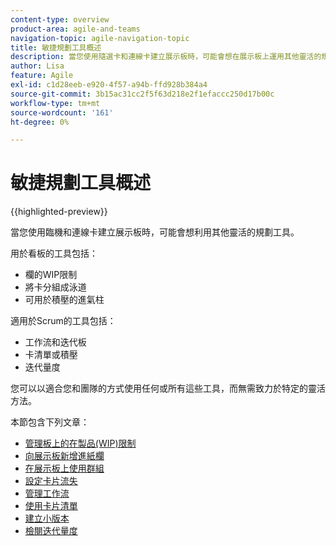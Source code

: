```yaml
---
content-type: overview
product-area: agile-and-teams
navigation-topic: agile-navigation-topic
title: 敏捷規劃工具概述
description: 當您使用隨選卡和連線卡建立展示板時，可能會想在展示板上運用其他靈活的規劃工具。
author: Lisa
feature: Agile
exl-id: c1d28eeb-e920-4f57-a94b-ffd928b384a4
source-git-commit: 3b15ac31cc2f5f63d218e2f1efaccc250d17b00c
workflow-type: tm+mt
source-wordcount: '161'
ht-degree: 0%

---
```


# 敏捷規劃工具概述

{{highlighted-preview}}

當您使用臨機和連線卡建立展示板時，可能會想利用其他靈活的規劃工具。

用於看板的工具包括：

* 欄的WIP限制
* 將卡分組成泳道
* 可用於積壓的進氣柱

<div class="preview">

適用於Scrum的工具包括：

* 工作流和迭代板
* 卡清單或積壓
* 迭代量度

</div>

您可以以適合您和團隊的方式使用任何或所有這些工具，而無需致力於特定的靈活方法。

本節包含下列文章：

* [管理板上的在製品(WIP)限制](/help/quicksilver/agile/use-boards-agile-planning-tools/manage-wip-limit-on-board.md)
* [向展示板新增進紙欄](/help/quicksilver/agile/use-boards-agile-planning-tools/add-intake-column-to-board.md)
* [在展示板上使用群組](/help/quicksilver/agile/use-boards-agile-planning-tools/group-cards-on-board.md)
* [設定卡片流失](/help/quicksilver/agile/use-boards-agile-planning-tools/configure-card-falloff.md)
* [管理工作流](/help/quicksilver/agile/use-boards-agile-planning-tools/manage-collections.md)
* [使用卡片清單](/help/quicksilver/agile/use-boards-agile-planning-tools/use-card-list.md)
* [建立小版本](/help/quicksilver/agile/use-boards-agile-planning-tools/create-an-iteration.md)
* [檢閱迭代量度](/help/quicksilver/agile/use-boards-agile-planning-tools/review-iteration-metrics.md)
